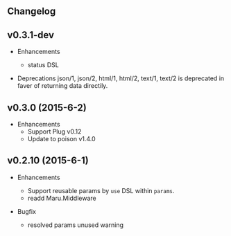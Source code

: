 ## Changelog

## v0.3.1-dev
* Enhancements
  * status DSL

* Deprecations
  json/1, json/2, html/1, html/2, text/1, text/2 is deprecated in faver of returning data directily.

## v0.3.0 (2015-6-2)
* Enhancements
  * Support Plug v0.12
  * Update to poison v1.4.0

## v0.2.10 (2015-6-1)
* Enhancements
  * Support reusable params by `use` DSL within `params`.
  * readd Maru.Middleware

* Bugfix
  * resolved params unused warning
